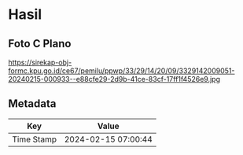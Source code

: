 # Hasil

## Foto C Plano

https://sirekap-obj-formc.kpu.go.id/ce67/pemilu/ppwp/33/29/14/20/09/3329142009051-20240215-000933--e88cfe29-2d9b-41ce-83cf-17ff1f4526e9.jpg


## Metadata

| Key        | Value               |
| ---------- | ------------------- |
| Time Stamp | 2024-02-15 07:00:44 |



